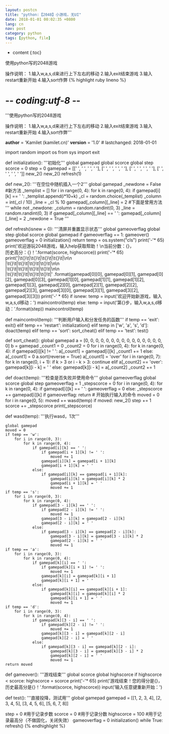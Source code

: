 ```yaml
---
layout: postcn
title: "python:【2048】小游戏，无UI"
date: 2018-01-01 00:02:35 +0800
lang: cn
nav: post
category: python
tags: [python, file]
---
```


* content
{:toc}

使用python写的2048游戏

操作说明：
1.输入w,a,s,d来进行上下左右的移动
2.输入exit结束游戏
3.输入restart重新开始
4.输入sort作弊<!-- more -->
{% highlight ruby lineno %}
# -*- coding:utf-8 -*-

'''使用python写的2048游戏

操作说明：
1.输入w,a,s,d来进行上下左右的移动
2.输入exit结束游戏
3.输入restart重新开始
4.输入sort作弊'''

__author__ = 'Kamilet (kamilet.cn)'
__version__ = '1.0'  # lastchanged: 2018-01-01

import random
import os
from sys import exit


def initialization():
    '''初始化'''
    global gamepad
    global scorce
    global step
    scorce = 0
    step = 0
    gamepad = [[' ', ' ', ' ', ' '],
               [' ', ' ', ' ', ' '],
               [' ', ' ', ' ', ' '],
               [' ', ' ', ' ', ' ']]
    new_2()
    new_2()
    refresh(1)


def new_2():
    '''在空位中随机插入一个2'''
    global gamepad
    _newdone = False
    #新方法
    _templist = []
    for i in range(0, 4):
        for k in range(0, 4):
            if gamepad[i][k] == ' ':
                _templist.append(i*10+k)
    _cl = random.choice(_templist)
    _column = int(_cl / 10)
    _line = _cl % 10
    gamepad[_column][_line] = 2
    #下面是曾用方法
    '''
    while not _newdone:
        _column = random.randint(0, 3)
        _line = random.randint(0, 3)
        if gamepad[_column][_line] == ' ':
            gamepad[_column][_line] = 2
            _newdone = True
    '''


def refresh(isnew = 0):
    '''清屏并重置显示状态'''
    global gameoverflag
    global step
    global scorce
    global gamepad
    if gameoverflag == 1:
        gameover()
        gameoverflag = 0
        initialization()
        return
    temp = os.system("cls")
    print('-'* 65)
    print('欢迎游玩2048游戏，输入help获取帮助！\n当前分数：{}，\
历史高分：{}！'.format(scorce, highscorce))
    print('-'* 65)
    print('|\t{}\t|\t{}\t|\t{}\t|\t{}\t|\n\n\
|\t{}\t|\t{}\t|\t{}\t|\t{}\t|\n\n\
|\t{}\t|\t{}\t|\t{}\t|\t{}\t|\n\n\
|\t{}\t|\t{}\t|\t{}\t|\t{}\t|'
          .format(gamepad[0][0], gamepad[0][1], gamepad[0][2], gamepad[0][3],
                  gamepad[1][0], gamepad[1][1], gamepad[1][2], gamepad[1][3],
                  gamepad[2][0], gamepad[2][1], gamepad[2][2], gamepad[2][3],
                  gamepad[3][0], gamepad[3][1], gamepad[3][2], gamepad[3][3]))
    print('-' * 65)
    if isnew:
        temp = input('欢迎开始新游戏，输入w,a,s,d移动：')
        maincontrol(temp)
    else:
        temp = input('第{}步，输入w,a,s,d移动：'.format(step))
        maincontrol(temp)


def maincontrol(temp):
    '''判断用户输入和分发任务的函数'''
    if temp == 'exit':
        exit()
    elif temp == 'restart':
        initialization()
    elif temp in ['w', 'a', 's', 'd']:
        doact(temp)
    elif temp == 'sort':
        sort_cheat()
    elif temp == 'test':
        test()


def sort_cheat():
    global gamepad
    a = [0, 0, 0, 0, 0, 0, 0, 0, 0, 0, 0, 0, 0, 0, 0, 0]
    b = gamepad
    _count1 = 0
    _count2 = 0
    for i in range(0, 4):
        for k in range(0, 4):
            if gamepad[i][k] != ' ':
                a[_count1] = gamepad[i][k]
                _count1 += 1
            else:
                a[_count1] = 0
    a.sort(reverse = True)
    a[_count1] = 'over'
    for i in range(0, 7):
        for k in range(0, i + 1):
            if k > 3 or i - k > 3:
                continue
            elif a[_count2] == 'over':
                gamepad[k][i - k] = ' '
            else:
                gamepad[k][i - k] = a[_count2]
                _count2 += 1


def doact(temp):
    '''检查是否失败并使用命令'''
    global gameoverflag
    global scorce
    global step
    gameoverflag = 1
    _stepscorce = 0
    for i in range(0, 4):
        for k in range(0, 4):
            if gamepad[i][k] == ' ':
                gameoverflag = 0
            else:
                _stepscorce += gamepad[i][k]
    if gameoverflag:
        return
    # 开始执行输入的命令
    moved = 0
    for i in range(0, 5):
        moved += wasd(temp)
    if moved:
        new_2()
        step += 1
        scorce += _stepscorce
        print(_stepscorce)


def wasd(temp):
    '''执行wasd，1次'''

    global gamepad
    moved = 0
    if temp == 'w':
        for i in range(0, 3):
            for k in range(0, 4):
                if gamepad[i][k] == ' ':
                    if gamepad[i + 1][k] != ' ':
                        moved += 1
                    gamepad[i][k] = gamepad[i + 1][k]
                    gamepad[i + 1][k] = ' '
                else:
                    if gamepad[i][k] == gamepad[i + 1][k]:
                        gamepad[i][k] = gamepad[i][k] * 2
                        gamepad[i + 1][k] = ' '
                        moved += 1
    if temp == 's':
        for i in range(0, 3):
            for k in range(0, 4):
                if gamepad[3 - i][k] == ' ':
                    if gamepad[2 - i][k] != ' ':
                        moved += 1
                    gamepad[3 - i][k] = gamepad[2 - i][k]
                    gamepad[2 - i][k] = ' '
                else:
                    if gamepad[3 - i][k] == gamepad[2 - i][k]:
                        gamepad[3 - i][k] = gamepad[3 - i][k] * 2
                        gamepad[2 - i][k] = ' '
                        moved += 1
    if temp == 'a':
        for i in range(0, 3):
            for k in range(0, 4):
                if gamepad[k][i] == ' ':
                    if gamepad[k][i + 1] != ' ':
                        moved += 1
                    gamepad[k][i] = gamepad[k][i + 1]
                    gamepad[k][i + 1] = ' '
                else:
                    if gamepad[k][i] == gamepad[k][i + 1]:
                        gamepad[k][i] = gamepad[k][i] * 2
                        gamepad[k][i + 1] = ' '
                        moved += 1
    if temp == 'd':
        for i in range(0, 3):
            for k in range(0, 4):
                if gamepad[k][3 - i] == ' ':
                    if gamepad[k][2 - i] != ' ':
                        moved += 1
                    gamepad[k][3 - i] = gamepad[k][2 - i]
                    gamepad[k][2 - i] = ' '
                else:
                    if gamepad[k][3 - i] == gamepad[k][2 - i]:
                        gamepad[k][3 - i] = gamepad[k][3 - i] * 2
                        gamepad[k][2 - i] = ' '
                        moved += 1
    return moved


def gameover():
    '''游戏结束'''
    global scorce
    global highscorce
    if highscorce < scorce:
        highscorce = scorce
    print('-'* 65)
    print('游戏结束！您的得分是{}，历史最高分是{}！'.format(scorce, highscorce))
    input('输入任意键重新开始：')


def test():
    '''直接投降，测试用'''
    global gamepad
    gamepad = [[1, 2, 3, 4], [2, 3, 4, 5], [3, 4, 5, 6], [5, 6, 7, 8]]




step = 0  #用于记录步数
scorce = 0  #用于记录分数
highscorce = 100  #用于记录最高分（不做固化，关闭失效）
gameoverflag = 0
initialization()
while True:
    refresh()
{% endhighlight %}